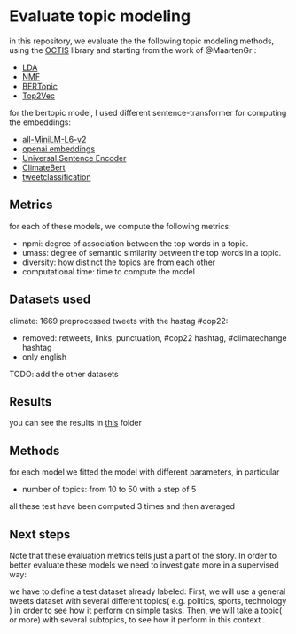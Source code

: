 # Evaluate topic modeling

in this repository, we evaluate the the following topic modeling methods, using the [OCTIS](https://github.com/MIND-Lab/OCTIS) library and starting from the work of @MaartenGr :

- [LDA](https://www.jmlr.org/papers/volume3/blei03a/blei03a.pdf)
- [NMF](https://papers.nips.cc/paper/1861-algorithms-for-non-negative-matrix-factorization)
- [BERTopic](https://arxiv.org/abs/2203.05794)
- [Top2Vec](https://arxiv.org/abs/2008.09470)

for the bertopic model, I used different sentence-transformer for computing the embeddings:

- [all-MiniLM-L6-v2](https://huggingface.co/sentence-transformers/all-MiniLM-L6-v2)
- [openai embeddings](https://platform.openai.com/docs/guides/embeddings/what-are-embeddings])
- [Universal Sentence Encoder](https://tfhub.dev/google/universal-sentence-encoder/4)
- [ClimateBert](https://huggingface.co/climatebert/distilroberta-base-climate-f)
- [tweetclassification](https://huggingface.co/louisbetsch/tweetclassification-bf-model)
  

## Metrics 
for each of these models, we compute the following metrics:
- npmi: degree of association between the top words in a topic.
- umass: degree of semantic similarity between the top words in a topic.
- diversity: how distinct the topics are from each other
- computational time: time to compute the model


## Datasets used

climate: 1669 preprocessed tweets with the hastag #cop22:
- removed: retweets, links, punctuation, #cop22 hashtag, #climatechange hashtag
- only english 

TODO: add the other datasets

## Results
you can see the results in [this](https://github.com/alessiogandelli/BERTopic_evaluation/tree/main/myresults) folder

## Methods 
for each model we fitted the model with different parameters, in particular
- number of topics: from 10 to 50 with a step of 5 

all these test have been computed 3 times and then averaged


## Next steps
Note that these evaluation metrics tells just a part of the story.
In order to better evaluate these models we need to investigate more in a supervised way:

we have to define a test dataset already labeled: 
First, we will use a general tweets dataset with several different topics( e.g. politics, sports, technology ) in order to see how it perform on simple tasks. 
Then, we will take a topic( or more) with several subtopics, to see how it perform in this context .
